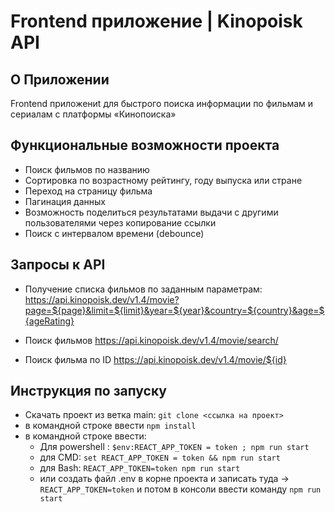 # Frontend приложение | Kinopoisk API

## О Приложении
Frontend приложениt для быстрого поиска информации по фильмам и сериалам с платформы «Кинопоиска»

## Функциональные возможности проекта
- Поиск фильмов по названию
- Сортировка по возрастному рейтингу, году выпуска или стране
- Переход на страницу фильма
- Пагинация данных
- Возможность поделиться результатами выдачи с другими пользователями через копирование ссылки
- Поиск с интервалом времени (debounce)

## Запросы к API
- Получение списка фильмов по заданным параметрам: https://api.kinopoisk.dev/v1.4/movie?page=${page}&limit=${limit}&year=${year}&country=${country}&age=${ageRating}

- Поиск фильмов https://api.kinopoisk.dev/v1.4/movie/search/

- Поиск фильма по ID https://api.kinopoisk.dev/v1.4/movie/${id}

## Инструкция по  запуску
- Скачать проект из ветка main: `git clone <ссылка на проект>`
- в командной строке ввести `npm install`
- в командной строке ввести:
  - Для powershell : `$env:REACT_APP_TOKEN = token ; npm run start`
  - для CMD: `set REACT_APP_TOKEN = token && npm run start`
  - для Bash: `REACT_APP_TOKEN=token npm run start`
  - или создать файл .env в корне проекта и записать туда -> `REACT_APP_TOKEN=token` и потом в консоли ввести команду `npm run start`

